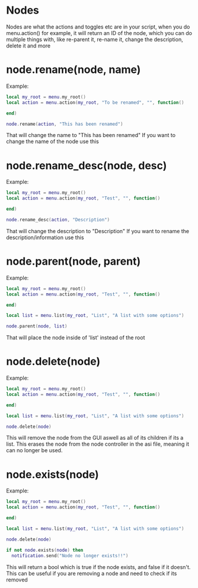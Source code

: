# Nodes
Nodes are what the actions and toggles etc are in your script, when you do menu.action() for example, it will return an ID of the node, which you can do multiple things with, like re-parent it, re-name it, change the description, delete it and more

# node.rename(node, name)
Example:
```lua
local my_root = menu.my_root()
local action = menu.action(my_root, "To be renamed", "", function()

end)

node.rename(action, "This has been renamed")
```
That will change the name to "This has been renamed"
If you want to change the name of the node use this

# node.rename_desc(node, desc)

Example:
```lua
local my_root = menu.my_root()
local action = menu.action(my_root, "Test", "", function()

end)

node.rename_desc(action, "Description")
```
That will change the description to "Description"
If you want to rename the description/information use this

# node.parent(node, parent)

Example:
```lua
local my_root = menu.my_root()
local action = menu.action(my_root, "Test", "", function()

end)

local list = menu.list(my_root, "List", "A list with some options")

node.parent(node, list)
```
That will place the node inside of 'list' instead of the root

# node.delete(node)

Example:
```lua
local my_root = menu.my_root()
local action = menu.action(my_root, "Test", "", function()

end)

local list = menu.list(my_root, "List", "A list with some options")

node.delete(node)
```

This will remove the node from the GUI aswell as all of its children if its a list. This erases the node from the node controller in the asi file, meaning it can no longer be used.

# node.exists(node)

Example:
```lua
local my_root = menu.my_root()
local action = menu.action(my_root, "Test", "", function()

end)

local list = menu.list(my_root, "List", "A list with some options")

node.delete(node)

if not node.exists(node) then
  notification.send("Node no longer exists!!")
```

This will return a bool which is true if the node exists, and false if it doesn't. This can be useful if you are removing a node and need to check if its removed

